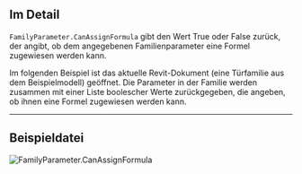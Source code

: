 ## Im Detail
`FamilyParameter.CanAssignFormula` gibt den Wert True oder False zurück, der angibt, ob dem angegebenen Familienparameter eine Formel zugewiesen werden kann.

Im folgenden Beispiel ist das aktuelle Revit-Dokument (eine Türfamilie aus dem Beispielmodell) geöffnet. Die Parameter in der Familie werden zusammen mit einer Liste boolescher Werte zurückgegeben, die angeben, ob ihnen eine Formel zugewiesen werden kann.
___
## Beispieldatei

![FamilyParameter.CanAssignFormula](./Revit.Elements.FamilyParameter.CanAssignFormula_img.jpg)
